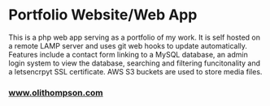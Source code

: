 # Portfolio Website/Web App

This is a php  web app serving as a portfolio of my work. It is self hosted on a remote LAMP server and uses git web hooks to update automatically. Features include a contact form linking to a MySQL database, an admin login system to view the database, searching and filtering funcitonality and a letsencrpyt SSL certificate. AWS S3 buckets are used to store media files.

### www.olithompson.com
